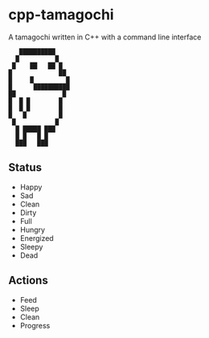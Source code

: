 # cpp-tamagochi

A tamagochi written in C++ with a command line interface

```
   ██████████
  █          █
 █    ██   ██ █
█             ██
█     █         █
█      ██████████
██             █
█  █ █        █
█  █ █        █
█   █         █
 █           █
  █ █████ ███
  █ █   █ █ 
  ███   ███

```

## Status

- Happy
- Sad
- Clean
- Dirty
- Full
- Hungry
- Energized
- Sleepy
- Dead

## Actions

- Feed
- Sleep
- Clean
- Progress
